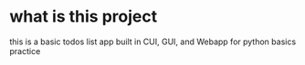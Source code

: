# what is this project

this is a basic todos list app built in CUI, GUI, and Webapp for python basics practice
